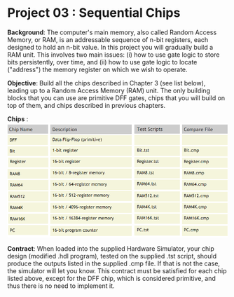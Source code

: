 # Project 03 : Sequential Chips

**Background**:
The computer's main memory, also called Random Access Memory, or RAM, is an addressable sequence of n-bit registers, each designed to hold an n-bit value. In this project you will gradually build a RAM unit. This involves two main issues: (i) how to use gate logic to store bits persistently, over time, and (ii) how to use gate logic to locate ("address") the memory register on which we wish to operate.

**Objective**:
Build all the chips described in Chapter 3 (see list below), leading up to a Random Access Memory (RAM) unit. The only building blocks that you can use are primitive DFF gates, chips that you will build on top of them, and chips described in previous chapters.

**Chips** : 
![chip](chip.PNG)


**Contract**:
When loaded into the supplied Hardware Simulator, your chip design (modified .hdl program), tested on the supplied .tst script, should produce the outputs listed in the supplied .cmp file. If that is not the case, the simulator will let you know. This contract must be satisfied for each chip listed above, except for the DFF chip, which is considered primitive, and thus there is no need to implement it.
